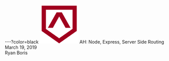 ---?color=black
![Logo](logo.png)
AH: Node, Express, Server Side Routing  
March 19, 2019  
Ryan Boris  
